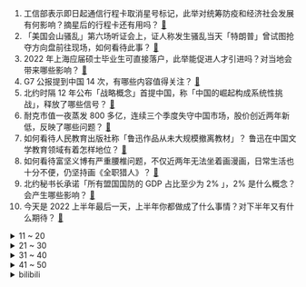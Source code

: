 1. 工信部表示即日起通信行程卡取消星号标记，此举对统筹防疫和经济社会发展有何影响？摘星后的行程卡还有用吗？ [:link:](https://www.zhihu.com/question/540555667)
2. 「美国会山骚乱」第六场听证会上，证人称发生骚乱当天「特朗普」曾试图抢夺方向盘前往现场，如何看待此事？ [:link:](https://www.zhihu.com/question/540516637)
3. 2022 年上海应届硕士毕业生可直接落户，此举能促进人才引进吗？对当地会带来哪些影响？ [:link:](https://www.zhihu.com/question/540549032)
4. G7 公报提到中国 14 次，有哪些内容值得关注？ [:link:](https://www.zhihu.com/question/540516242)
5. 北约时隔 12 年公布「战略概念」首提中国，称「中国的崛起构成系统性挑战」，释放了哪些信号？ [:link:](https://www.zhihu.com/question/540650759)
6. 耐克市值一夜蒸发 800 多亿，连续三个季度失守中国市场，股价创近两年新低，反映了哪些问题？ [:link:](https://www.zhihu.com/question/540498912)
7. 如何看待人民教育出版社称「鲁迅作品从未大规模撤离教材」？ 鲁迅在中国文学教育领域有着怎样地位？ [:link:](https://www.zhihu.com/question/540580179)
8. 如何看待富坚义博有严重腰椎问题，不仅近两年无法坐着画漫画，日常生活也十分不便，仍坚持画《全职猎人》？ [:link:](https://www.zhihu.com/question/540561334)
9. 北约秘书长承诺「所有盟国国防的 GDP 占比至少为 2% 」，2% 是什么概念？会产生哪些影响？ [:link:](https://www.zhihu.com/question/540626237)
10. 今天是 2022 上半年最后一天，上半年你都做成了什么事情？对下半年又有什么期待？ [:link:](https://www.zhihu.com/question/540704611)
<details>
<summary>11 ~ 20</summary>

11. 发改委表示国际油价超过每桶 130 美元调控上限后，国内成品油价格暂不再上调，哪些信息值得关注？ [:link:](https://www.zhihu.com/question/540578566)
12. 如何看待无锡一男子将过路女孩错认为网恋女友的女儿，持刀上前报复？该男子将承担哪些法律责任？ [:link:](https://www.zhihu.com/question/540530757)
13. 宁德时代 450 亿定增刚到手，就拿出 230 亿买理财，如何看待此举？ [:link:](https://www.zhihu.com/question/540273677)
14. 数据显示，全国行程卡「摘星」后，半小时内火车票搜索量上涨 1.5 倍，对文旅产业复苏有哪些积极影响？ [:link:](https://www.zhihu.com/question/540567948)
15. 《经济学人》将猪饲料和中国粮食消耗量对比，称「猪比中国人吃的谷物还多」，怎么看待这种比较？ [:link:](https://www.zhihu.com/question/540501174)
16. 上海发布落户新政，一流高校、一流学科应届硕士和在沪高校应届硕士可直接落户，将带来哪些影响？ [:link:](https://www.zhihu.com/question/540551075)
17. 私教不给我训练后拉伸，也不让我自己拉伸，说要让乳酸堆积长肌肉，这合理吗？ [:link:](https://www.zhihu.com/question/525395549)
18. 笔记本电脑一直连着充电器使用，长期会伤机器和电池吗？ [:link:](https://www.zhihu.com/question/538424729)
19. 俄罗斯总统普京称「如果芬兰和瑞典加入北约，俄罗斯没有问题」，其中透露了哪些信息？ [:link:](https://www.zhihu.com/question/540707550)
20. 为何苹果  iPhone 手机只有 4G 内存就够用，安卓却要做 18 个 G？ [:link:](https://www.zhihu.com/question/538534610)
</details>
<details>
<summary>21 ~ 30</summary>

21. 如何看待近期某未成年在 B 站给多个游戏主播/虚拟主播大量充值后退款，导致多位主播被坑事件？ [:link:](https://www.zhihu.com/question/540450810)
22. 乌总统泽连斯基宣布与叙利亚断交，这意味着什么？叙利亚承认乌东两个「共和国」的主权和独立或出于什么考虑？ [:link:](https://www.zhihu.com/question/540703676)
23. 为什么“明斯克号”不能修复为航母，而“瓦良格号”可以？ [:link:](https://www.zhihu.com/question/27769086)
24. 麦趣尔两批次纯牛奶检出低毒类添加剂丙二醇不合格，这会对人体造成哪些伤害？哪些日常用品中会添加丙二醇？ [:link:](https://www.zhihu.com/question/540640311)
25. 香港警队7 月 1 日起全面弃用英式步操、转用解放军队列，仪式感对一个国家来说有多重要？ [:link:](https://www.zhihu.com/question/539197542)
26. 为什么写小说时脑海中明明有了画面，用文字表现出来却总不对味? [:link:](https://www.zhihu.com/question/539705518)
27. 台湾一民调称过半民众认为「大陆武力攻台台军撑不过百天」，如何看待这一调查？ [:link:](https://www.zhihu.com/question/540550460)
28. 公司卸载了微软 Office 改用金山数字办公（原WPS云端企业版），是节省成本还是软件国产化趋势？ [:link:](https://www.zhihu.com/question/538976857)
29. 如何看待《原神》2.8-3.1 版本的卡池（3.0可能复刻老爹椰羊），有什么抽卡思路？ [:link:](https://www.zhihu.com/question/540300529)
30. 目前有没有可以 AI 实现自动绘画的软件？ [:link:](https://www.zhihu.com/question/413277344)
</details>
<details>
<summary>31 ~ 40</summary>

31. 作为妈妈，在处理孩子的问题上出现错误时，你会主动和孩子道歉吗？怎样沟通处理比较好？ [:link:](https://www.zhihu.com/question/537507898)
32. 我正在报考阶段，表哥建议学农，说园艺比计算机轻松，我该怎么选择？ [:link:](https://www.zhihu.com/question/540409563)
33. 去一个完全不熟悉的地方应该怎么租房？ [:link:](https://www.zhihu.com/question/437809792)
34. 为什么1944巴格拉季昂行动德军会崩溃的如此迅速? [:link:](https://www.zhihu.com/question/336744996)
35. 孩子问「为什么古代诗人那么悠闲，不用养家糊口，还能到处旅游写那么多诗？」，如何回答？ [:link:](https://www.zhihu.com/question/539562911)
36. 为什么现在的人穿瑜伽裤都要在外面套个袜子穿，而且还拉的很高，真的好看吗？ [:link:](https://www.zhihu.com/question/540106777)
37. LOL中怎么才能创造出一个数值低，但非ban必选的战士英雄来? [:link:](https://www.zhihu.com/question/539288629)
38. 为什么《梦华录》里赵盼儿最后能接受有着血海深仇的顾千帆？是不是强行大团圆？ [:link:](https://www.zhihu.com/question/540492108)
39. 人怕蛇，是基因印记起作用吗？ [:link:](https://www.zhihu.com/question/538879787)
40. 女子去同事家摘梨被砸伤索赔 13 万， 法院认为「被告系好意施惠，驳回诉求」，如何从法律角度进行解读？ [:link:](https://www.zhihu.com/question/540706419)
</details>
<details>
<summary>41 ~ 50</summary>

41. 首架「翼龙-2」民用无人机顺利下线，你还想往「翼龙」无人机上加什么功能？ [:link:](https://www.zhihu.com/question/540278671)
42. 网传「酒后喝可乐能解酒」是真的吗，背后有什么科学原理？ [:link:](https://www.zhihu.com/question/539701319)
43. 如果一个将军被命令去打一场必输的战役，他最好的做法是什么？ [:link:](https://www.zhihu.com/question/47220175)
44. 2022 国产期刊影响因子大涨，饶毅称恐怕大多用了伎俩，会损害中国学术声誉，你如何看待这一现象？ [:link:](https://www.zhihu.com/question/540522119)
45. 一千万存款可以不找稳定工作吗？ [:link:](https://www.zhihu.com/question/539325023)
46. 如何评价暨南大学？ [:link:](https://www.zhihu.com/question/22950862)
47. 你听过的最惊艳的名字是什么？ [:link:](https://www.zhihu.com/question/265694919)
48. 食品科学与工程就业前景怎么样？需要转专业吗? [:link:](https://www.zhihu.com/question/27845628)
49. 有哪些好看又冷门的喜剧电影推荐？ [:link:](https://www.zhihu.com/question/510361932)
50. 23考研暑假刚开始复习，还来得及吗？ [:link:](https://www.zhihu.com/question/540137651)
</details><details>
<summary>bilibili</summary>

1. 🐓鸡你太美，但是二次元🐓 [:link:](//www.bilibili.com/video/BV19f4y1f7oj)
2. 《 奇 怪 的 鼠 鼠 增 加 了 》 [:link:](//www.bilibili.com/video/BV1WT411V7Cb)
3. 嘎狼 II [:link:](//www.bilibili.com/video/BV1ia411W79g)
4. 百 业 通 才 [:link:](//www.bilibili.com/video/BV1ot4y1b7zQ)
5. 【树叶 白姨】鬼畜大电影     《天 弃 之 子》 [:link:](//www.bilibili.com/video/BV1LG411x7zZ)
6. 狗 子 偷 嘎 事 件 [:link:](//www.bilibili.com/video/BV1qG411s7vm)
7. 〖误解向〗如果领养的女儿是小埋 [:link:](//www.bilibili.com/video/BV19S4y1H7Mg)
8. 我和女朋友，被房贷改变的这三年 [:link:](//www.bilibili.com/video/BV1Ca411W7v9)
9. “雪糕刺客”？这些天价网红雪糕吃起来究竟怎样？#第六弹！ [:link:](//www.bilibili.com/video/BV1D3411w7w6)
10. 中国空间站的一个杯子，让外国网友吵翻了 [:link:](//www.bilibili.com/video/BV1Ba411H7Te)
<details>
<summary>11 ~ 20</summary>

11. 《 最 强 烤 鱼 》 [:link:](//www.bilibili.com/video/BV19v4y1M72r)
12. 什么是肝帝？他说..... [:link:](//www.bilibili.com/video/BV1Cv4y1M7Fg)
13. 区区不锈钢套餐，何足挂齿 [:link:](//www.bilibili.com/video/BV1xU4y1Q7xe)
14. 亚 当 夏 娃 [:link:](//www.bilibili.com/video/BV1r34y1W7SV)
15. 《明日方舟》SideStory「绿野幻梦」活动宣传PV [:link:](//www.bilibili.com/video/BV1A34y1p79t)
16. 真刑啊！扮坏人遭阿特放警犬扑咬，慢放2000倍拍摄子弹出膛！ [:link:](//www.bilibili.com/video/BV1Rr4y1g7KC)
17. 猫德学院的老弱病残和宁愿在大奔里哭也不愿在猫德学院笑的大奔 [:link:](//www.bilibili.com/video/BV1jZ4y1e7d5)
18. 身高限制了我的脾气 [:link:](//www.bilibili.com/video/BV1pT411V7yg)
19. 看看入狱第一天的生活（来源：央视网） [:link:](//www.bilibili.com/video/BV1Ba411W7ye)
20. 数羊发现少了一只 出门看看去 [:link:](//www.bilibili.com/video/BV1Ba411H7Ft)
</details>
<details>
<summary>21 ~ 30</summary>

21. “那一天，小猫咪终于想起了被人类支配的恐惧” [:link:](//www.bilibili.com/video/BV1XT411g7hf)
22. 真的有人吃这玩意吗？ [:link:](//www.bilibili.com/video/BV1vB4y1q71u)
23. 究极导弹之天女散花！【C4快乐阴人流#30】 [:link:](//www.bilibili.com/video/BV1M94y1R7UJ)
24. 必胜客158自助又来了,妹子一人来吃血赚还是血亏? [:link:](//www.bilibili.com/video/BV1vS4y1p7tm)
25. 半个轮胎＋半个轮胎＝一个轮胎 [:link:](//www.bilibili.com/video/BV1HB4y1W7hd)
26. 求求了，帮我把正确答案发出来！ [:link:](//www.bilibili.com/video/BV1kv4y1M7Qx)
27. 当自己聚会没带上媳妇 [:link:](//www.bilibili.com/video/BV1br4y1g7UF)
28. 洪水来袭，怎么用脸盆漂浮求生？ [:link:](//www.bilibili.com/video/BV15L4y1P71E)
29. 【腾格尔X 文明与征服】⚡你 怎 么 睡 得 着⚡ [:link:](//www.bilibili.com/video/BV15S4y1p7jy)
30. 你从未见过的光影版本饥荒！【假如饥荒有光影和山脉】 [:link:](//www.bilibili.com/video/BV1MS4y1p7UU)
</details>
<details>
<summary>31 ~ 40</summary>

31. 已经吃不到的口福鸡！乐哥带你重拾逝去的粤菜经典味道！ [:link:](//www.bilibili.com/video/BV1yN4y1u7BE)
32. 婚后的男人，再也不配出门 [:link:](//www.bilibili.com/video/BV1pt4y1a7c5)
33. 对小学生来说可能太幼稚，对大学生来说刚刚好 [:link:](//www.bilibili.com/video/BV1iL4y1w78T)
34. 离越南就隔着一条河 [:link:](//www.bilibili.com/video/BV1gS4y1p7on)
35. 用几分钟领略几千年的文化魅力。 [:link:](//www.bilibili.com/video/BV1NU4y197Pt)
36. 女明星的顶级直球告白！“你一定会是我喜欢的人”“无比后悔没加你的微信”【宋轶×马天宇｜追星星的人】 [:link:](//www.bilibili.com/video/BV1VW4y1r7cu)
37. 攒够了6个超赞家庭小料理，学会了做给家人吃，你会回来谢我，三文鱼、烧牛肉盖饭、泡菜锅贴，最后还有粉丝一直在问的厨具分享。 [:link:](//www.bilibili.com/video/BV1vB4y1q7fH)
38. 来一场羽毛球单打？ [:link:](//www.bilibili.com/video/BV1PW4y1z77p)
39. 哪有这样填志愿的…… [:link:](//www.bilibili.com/video/BV1qB4y1p7zS)
40. 不点赞的，小心穿山甲扎你帽子 [:link:](//www.bilibili.com/video/BV17v4y1u7wZ)
</details>
<details>
<summary>41 ~ 50</summary>

41. 如果给你一次重新选择的机会，你的选择是…… [:link:](//www.bilibili.com/video/BV1uS4y1p7pz)
42. 不买错亿！神作集体骨折价！【steam夏促】 [:link:](//www.bilibili.com/video/BV1va411W7yY)
43. 微信看后说他DNA动了 [:link:](//www.bilibili.com/video/BV1h34y1W7B3)
44. 【暑期暴瘦】16分钟无跑跳甩脂·夏天身材蜕变必备 [:link:](//www.bilibili.com/video/BV1b3411w7Tz)
45. 永琪与山城小栗旬的复仇日记 [:link:](//www.bilibili.com/video/BV14Z4y1e79X)
46. 弟弟的熊孩子把老公的模型拆了… [:link:](//www.bilibili.com/video/BV1xa411W7th)
47. 你让我拿什么理智？ [:link:](//www.bilibili.com/video/BV11Z4y1e7VT)
48. 杀疯了！我竟然把中国草本拟人化啦（丝滑变装） [:link:](//www.bilibili.com/video/BV1jt4y1876K)
49. 哈哈哈哈，甘肃博物馆的新文创真的笑死人，飞燕说“谢谢你” [:link:](//www.bilibili.com/video/BV1bB4y1q7Nt)
50. 工业万精油 这才是男人的香水 [:link:](//www.bilibili.com/video/BV1MT41137BK)
</details>
<details>
<summary>51 ~ 60</summary>

51. 又出差了，外边随便对付一口。 [:link:](//www.bilibili.com/video/BV1Dv4y1M75W)
52. 央视记者：这就是二次元吗？【阅片无数Ⅱ 49】 [:link:](//www.bilibili.com/video/BV1sG411x7UF)
53. 謆底春秋 [:link:](//www.bilibili.com/video/BV1F34y1s76q)
54. 低画质真就不如高画质吗？ [:link:](//www.bilibili.com/video/BV1ff4y1f7Zs)
55. 【时代少年团】《小炸的暑假生活》06.又是美好的一天 [:link:](//www.bilibili.com/video/BV1LG411x7Xm)
56. 猫：我就吃了，你报警吧！ [:link:](//www.bilibili.com/video/BV1EZ4y1i7UA)
57. 《狗头吧卧底出来的创世神狗！》 [:link:](//www.bilibili.com/video/BV17S4y1p7Dh)
58. 最好的取景器就是你的双眼 [:link:](//www.bilibili.com/video/BV15r4y1g7h9)
59. 《霸总的爱 像白菜》 [:link:](//www.bilibili.com/video/BV1Zr4y1g753)
60. 【Kidding Me】论文终于写完咯！才发现一击有这么好听的非主打｜又是宿舍编舞的一天 [:link:](//www.bilibili.com/video/BV1Bf4y1f7Hm)
</details>
<details>
<summary>61 ~ 70</summary>

61. 痞帅肌肉小伙做肥牛饭，188cm美女竟不领情…… [:link:](//www.bilibili.com/video/BV1NY411K7Vs)
62. 练腰1秒 VS 6年 [:link:](//www.bilibili.com/video/BV1zY411N7cN)
63. 世  界  第  一  ！ [:link:](//www.bilibili.com/video/BV1MU4y1Q7x5)
64. 【骆歆】重生之我是LPL女主持！哈撒Ki！ [:link:](//www.bilibili.com/video/BV1X94y1y7xU)
65. 原创短剧！当我在“前女友”家隔离了十四天……（真人版） [:link:](//www.bilibili.com/video/BV1DB4y1q7My)
66. 在那个特效匮乏的年代，济公的神通是这样表现的 [:link:](//www.bilibili.com/video/BV1fT411g7zQ)
67. 新型人贩子是什么梗【梗指南】 [:link:](//www.bilibili.com/video/BV1mB4y1v7Vu)
68. 笑一笑，十年少 [:link:](//www.bilibili.com/video/BV13a411W7hD)
69. 大学生=大号小学生 [:link:](//www.bilibili.com/video/BV1mY4y1J7pg)
70. 自从气温到41度，河南人做饭都不用燃气灶了。 [:link:](//www.bilibili.com/video/BV1XU4y1D7kR)
</details>
<details>
<summary>71 ~ 80</summary>

71. 再也回不到从前了 [:link:](//www.bilibili.com/video/BV1V34y1W76s)
72. 别在VR里欺负萌新啊喂！ [:link:](//www.bilibili.com/video/BV1qS4y1H7WA)
73. “你是吃可爱长大的吗”💕 [:link:](//www.bilibili.com/video/BV19t4y1b7hA)
74. 太变态了，我这是点了个阿妮亚吗！ [:link:](//www.bilibili.com/video/BV1jZ4y1i7s1)
75. 给一些要去读大专的同学一些建议…… [:link:](//www.bilibili.com/video/BV1TB4y1B7Ei)
76. 如何科学的护理产后母猪？ [:link:](//www.bilibili.com/video/BV1EB4y1q7NX)
77. 第一次直播，结果老板全程观看…谢谢大家给老板点举报 [:link:](//www.bilibili.com/video/BV16B4y1p7K6)
78. 记不住冲量定理！那就冲个凉吧～ [:link:](//www.bilibili.com/video/BV1JZ4y1i78G)
79. 鹦鹉得了抑郁症，治好后彻底放飞自我。 [:link:](//www.bilibili.com/video/BV1MT41137cQ)
80. 你今年夏天吃的西瓜有蒜味儿嘛？ [:link:](//www.bilibili.com/video/BV1LU4y1Q7om)
</details>
<details>
<summary>81 ~ 90</summary>

81. 坚持了115秒…再跳就要变回鱼尾巴了！【镜中渊-原创编舞】 [:link:](//www.bilibili.com/video/BV1M3411A7vJ)
82. 《运气好和运气不好都沉默了》 [:link:](//www.bilibili.com/video/BV1uZ4y1e7KZ)
83. 致歉声明 [:link:](//www.bilibili.com/video/BV1PU4y1Q7sT)
84. 为了当爸爸，这下亏大了 [:link:](//www.bilibili.com/video/BV1194y197SW)
85. 珍爱生命，远离毒品 [:link:](//www.bilibili.com/video/BV1wS4y1p7kC)
86. 楚钧：【真实排位01】游戏本质？兵线理解？游走教学？如何玩好中单！ [:link:](//www.bilibili.com/video/BV1EL4y1P7hY)
87. 2070年的二次元 [:link:](//www.bilibili.com/video/BV1DW4y1B794)
88. 今天我们又又采访到了两位老朋友，我们问了他们一些关于生活的问题..... [:link:](//www.bilibili.com/video/BV1wU4y1Q7C1)
89. 我二舅这次真行，口罩一摘，我心都化了 [:link:](//www.bilibili.com/video/BV1sv4y1u7ye)
90. 这场考试，有去无回。【陆时已作答】 [:link:](//www.bilibili.com/video/BV1Qv4y1M7vZ)
</details>
<details>
<summary>91 ~ 100</summary>

91. 粉丝们理解理解我，汉堡先停一停，吃腻了。 [:link:](//www.bilibili.com/video/BV1kU4y1Q7N9)
92. “我于杀戮之中盛放，一如黎明中的花朵” [:link:](//www.bilibili.com/video/BV1MN4y1G7p7)
93. 导演：成龙你跳楼怎么拍的？成龙：很简单，就三步 [:link:](//www.bilibili.com/video/BV1oU4y1D7b2)
94. 我制作了B站13周年庆焰火，祝哔哩哔哩生日快乐，越来越好 [:link:](//www.bilibili.com/video/BV15T41137nV)
95. BILIBILI 13周年庆 [:link:](//www.bilibili.com/video/BV1xS4y1H7UL)
96. 【JUMP】高考雇佣兵，把生活玩明白了 [:link:](//www.bilibili.com/video/BV18Z4y1i7dg)
97. [Beluga和他的小伙伴]异次元！Beluga的奇妙冒险！ [:link:](//www.bilibili.com/video/BV1yf4y1f7f5)
98. 骑行帕米尔高原塔莎古道，悬崖挂壁公路非常艰险，塔莎驿站扎营终于吃上大西瓜 [:link:](//www.bilibili.com/video/BV16Y4y1n7ti)
99. 《百万UP主》背后的那个男人 [:link:](//www.bilibili.com/video/BV1ET41137LB)
100. 《关于我折返女儿国，把国王娶了这件事...》—六耳传6 [:link:](//www.bilibili.com/video/BV1FY4y1n7bz)
</details></details>